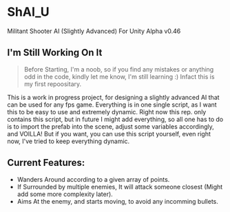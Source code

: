 # ShAI_U
Militant Shooter AI (Slightly Advanced) For Unity Alpha v0.46

 ## I'm Still Working On It

 > Before Starting, I'm a noob, so if you find any mistakes or anything odd in the code, kindly let me know, I'm still learning :)
Infact this is my first repoositary.


This is a work in progress project, for designing a slightly advanced AI that can be used for any fps game.
Everything is in one single script, as I want this to be easy to use and extremely dynamic.
Right now this rep. only contains this script, but in future I might add everything, so all one has to do is to import the prefab into the scene, adjust some variables
accordingly, and VOILLA!
But if you want, you can use this script yourself, even right now, I've tried to keep everything dynamic.
## Current Features:
 - Wanders Around according to a given array of points.
 - If Surrounded by multiple enemies, It will attack someone closest (Might add some more complexity later).
 - Aims At the enemy, and starts moving, to avoid any incomming bullets.
